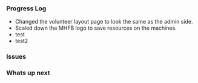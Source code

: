 
### Progress Log
- Changed the volunteer layout page to look the same as the admin side.
- Scaled down the MHFB logo to save resources on the machines.
- test
- test2
### Issues

### Whats up next
<!--stackedit_data:
eyJoaXN0b3J5IjpbMjA4MzExMjkzMywxNzQ3Mjc2Nzg2XX0=
-->